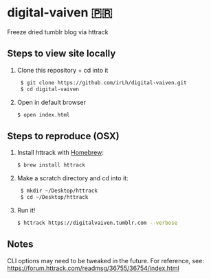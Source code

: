 # digital-vaiven 🇵🇷
Freeze dried tumblr blog via httrack

## Steps to view site locally

1. Clone this repository + cd into it
    ```sh
     $ git clone https://github.com/irLh/digital-vaiven.git
     $ cd digital-vaiven
     ```
2. Open in default browser
    ```sh
    $ open index.html
    ```

## Steps to reproduce (OSX)

1. Install httrack with [Homebrew](https://brew.sh/):
  
    ```sh
    $ brew install httrack
    ```
2. Make a scratch directory and cd into it:
   
   ```sh
    $ mkdir ~/Desktop/httrack
    $ cd ~/Desktop/httrack
    ```
3. Run it!
    ```sh
    $ httrack https://digitalvaiven.tumblr.com --verbose
    ```
    
## Notes
CLI options may need to be tweaked in the future. For reference, see: https://forum.httrack.com/readmsg/36755/36754/index.html
